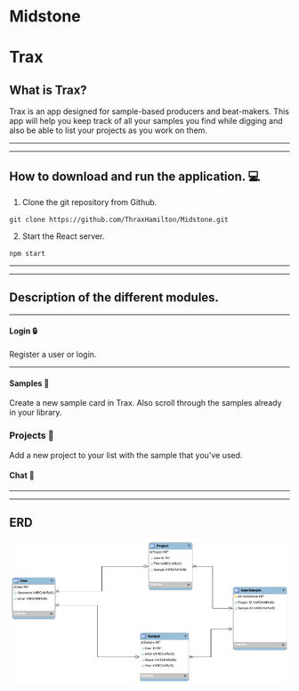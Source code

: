 # Midstone

# Trax

## What is Trax?
Trax is an app designed for sample-based producers and beat-makers. This app will help you keep track of all your samples you find while digging and also be able to list your projects as you work on them. 

***
***

## How to download and run the application. :computer:

1. Clone the git repository from Github.
```
git clone https://github.com/ThraxHamilton/Midstone.git
```
2. Start the React server.
```
npm start
```

***
***

## Description of the different modules.
***
#### Login :lock:
Register a user or login.
***
#### Samples :page_facing_up:
Create a new sample card in Trax. Also scroll through the samples already in your library. 
### Projects :pushpin:
Add a new project to your list with the sample that you've used. 


#### Chat :speech_balloon:

***
***
## ERD
![Trax ERD](Midstone.png)
